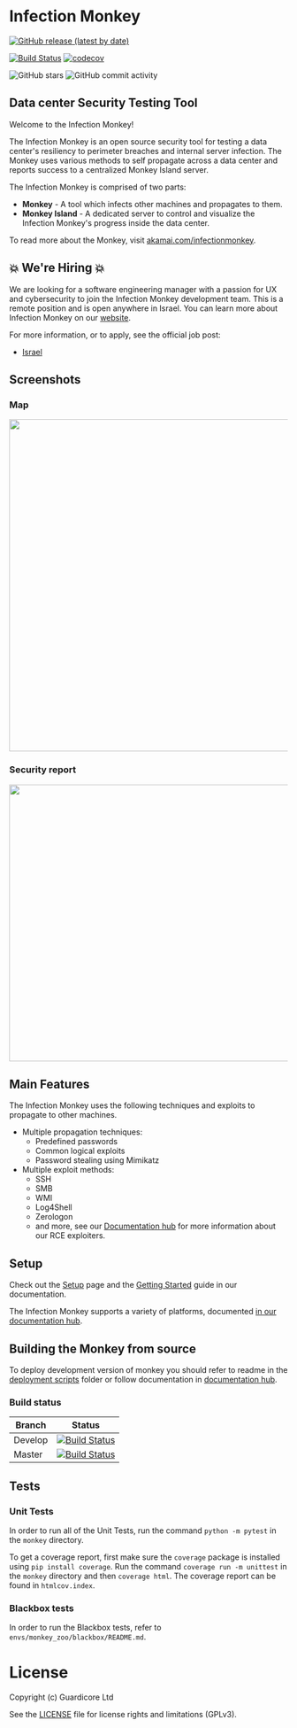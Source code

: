 # Infection Monkey
[![GitHub release (latest by date)](https://img.shields.io/github/v/release/guardicore/monkey)](https://github.com/guardicore/monkey/releases)

[![Build Status](https://app.travis-ci.com/guardicore/monkey.svg?branch=develop)](https://app.travis-ci.com/guardicore/monkey)
[![codecov](https://codecov.io/gh/guardicore/monkey/branch/develop/graph/badge.svg)](https://codecov.io/gh/guardicore/monkey)

![GitHub stars](https://img.shields.io/github/stars/guardicore/monkey)
![GitHub commit activity](https://img.shields.io/github/commit-activity/m/guardicore/monkey)

## Data center Security Testing Tool

Welcome to the Infection Monkey!

The Infection Monkey is an open source security tool for testing a data center's resiliency to perimeter breaches and internal server infection. The Monkey uses various methods to self propagate across a data center and reports success to a centralized Monkey Island server.

The Infection Monkey is comprised of two parts:

* **Monkey** - A tool which infects other machines and propagates to them.
* **Monkey Island** - A dedicated server to control and visualize the Infection Monkey's progress inside the data center.

To read more about the Monkey, visit [akamai.com/infectionmonkey](https://www.akamai.com/infectionmonkey).

## 💥 We're Hiring 💥
We are looking for a software engineering manager with a passion for UX and
cybersecurity to join the Infection Monkey development team. This is a remote
position and is open anywhere in Israel. You can learn more about Infection
Monkey on our [website](https://www.akamai.com/infectionmonkey).

For more information, or to apply, see the official job post:
  - [Israel](https://akamaicareers.inflightcloud.com/jobdetails/aka_ext/028224?section=aka_ext&job=028224)



## Screenshots

### Map
<img src=".github/map-full.png"  width="800" height="600">

### Security report
<img src=".github/security-report.png"  width="800" height="500">

## Main Features

The Infection Monkey uses the following techniques and exploits to propagate to other machines.

* Multiple propagation techniques:
  * Predefined passwords
  * Common logical exploits
  * Password stealing using Mimikatz
* Multiple exploit methods:
  * SSH
  * SMB
  * WMI
  * Log4Shell
  * Zerologon
  * and more, see our [Documentation hub](https://techdocs.akamai.com/infection-monkey/docs/exploiters/) for more information about our RCE exploiters.

## Setup
Check out the [Setup](https://techdocs.akamai.com/infection-monkey/docs/setting-up-infection-monkey/) page and the [Getting Started](https://techdocs.akamai.com/infection-monkey/docs/getting-started/) guide in our documentation.

The Infection Monkey supports a variety of platforms, documented [in our documentation hub](https://techdocs.akamai.com/infection-monkey/docs/operating-systems/).

## Building the Monkey from source
To deploy development version of monkey you should refer to readme in the [deployment scripts](deployment_scripts)
folder or follow documentation in [documentation hub](https://techdocs.akamai.com/infection-monkey/docs/development-setup/).

### Build status
| Branch | Status |
| ------ | :----: |
| Develop | [![Build Status](https://travis-ci.com/guardicore/monkey.svg?branch=develop)](https://travis-ci.com/guardicore/monkey) |
| Master | [![Build Status](https://travis-ci.com/guardicore/monkey.svg?branch=master)](https://travis-ci.com/guardicore/monkey) |

## Tests

### Unit Tests

In order to run all of the Unit Tests, run the command `python -m pytest` in the `monkey` directory.

To get a coverage report, first make sure the `coverage` package is installed using `pip install coverage`. Run the command
`coverage run -m unittest` in the `monkey` directory and then `coverage html`. The coverage report can be found in
`htmlcov.index`.

### Blackbox tests

In order to run the Blackbox tests, refer to `envs/monkey_zoo/blackbox/README.md`.

# License

Copyright (c) Guardicore Ltd

See the [LICENSE](LICENSE) file for license rights and limitations (GPLv3).
